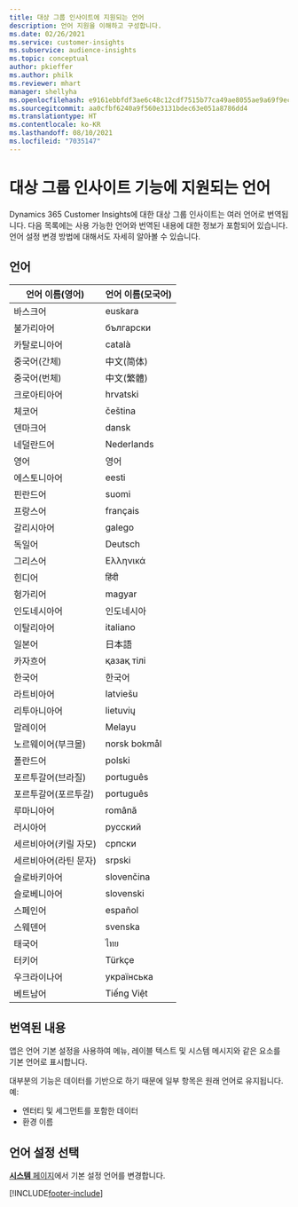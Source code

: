 ```yaml
---
title: 대상 그룹 인사이트에 지원되는 언어
description: 언어 지원을 이해하고 구성합니다.
ms.date: 02/26/2021
ms.service: customer-insights
ms.subservice: audience-insights
ms.topic: conceptual
author: pkieffer
ms.author: philk
ms.reviewer: mhart
manager: shellyha
ms.openlocfilehash: e9161ebbfdf3ae6c48c12cdf7515b77ca49ae8055ae9a69f9ec314bc1247aeaf
ms.sourcegitcommit: aa0cfbf6240a9f560e3131bdec63e051a8786dd4
ms.translationtype: HT
ms.contentlocale: ko-KR
ms.lasthandoff: 08/10/2021
ms.locfileid: "7035147"
---
```

# <a name="supported-languages-for-audience-insights-capability"></a>대상 그룹 인사이트 기능에 지원되는 언어

Dynamics 365 Customer Insights에 대한 대상 그룹 인사이트는 여러 언어로 번역됩니다. 다음 목록에는 사용 가능한 언어와 번역된 내용에 대한 정보가 포함되어 있습니다. 언어 설정 변경 방법에 대해서도 자세히 알아볼 수 있습니다. 

## <a name="languages"></a>언어

| 언어 이름(영어)|  언어 이름(모국어) |
| ------------- | ------------- |
| 바스크어 | euskara |
| 불가리아어 | български |
| 카탈로니아어 | català |
| 중국어(간체) | 中文(简体) |
| 중국어(번체) | 中文(繁體) |
| 크로아티아어 | hrvatski |
| 체코어 | čeština |
| 덴마크어 | dansk |
| 네덜란드어 | Nederlands |
| 영어 | 영어 |
| 에스토니아어 | eesti |
| 핀란드어 | suomi |
| 프랑스어 | français |
| 갈리시아어 | galego |
| 독일어 | Deutsch |
| 그리스어 | Ελληνικά |
| 힌디어 | हिंदी |
| 헝가리어 | magyar |
| 인도네시아어 | 인도네시아 |
| 이탈리아어 | italiano |
| 일본어 | 日本語 |
| 카자흐어 | қазақ тілі |
| 한국어 | 한국어 |
| 라트비아어 | latviešu |
| 리투아니아어 | lietuvių |
| 말레이어 | Melayu |
| 노르웨이어(부크몰) | norsk bokmål |
| 폴란드어 | polski |
| 포르투갈어(브라질) | português |
| 포르투갈어(포르투갈) | português |
| 루마니아어 | română |
| 러시아어 | pусский |
| 세르비아어(키릴 자모) | српски |
| 세르비아어(라틴 문자) | srpski |
| 슬로바키아어 | slovenčina |
| 슬로베니아어 | slovenski |
| 스페인어 | español |
| 스웨덴어 | svenska |
| 태국어 | ไทย |
| 터키어 | Türkçe |
| 우크라이나어 | українська |
| 베트남어 | Tiếng Việt |

## <a name="whats-translated"></a>번역된 내용

앱은 언어 기본 설정을 사용하여 메뉴, 레이블 텍스트 및 시스템 메시지와 같은 요소를 기본 언어로 표시합니다.

대부분의 기능은 데이터를 기반으로 하기 때문에 일부 항목은 원래 언어로 유지됩니다. 예:

- 엔터티 및 세그먼트를 포함한 데이터
- 환경 이름

## <a name="choose-your-language-settings"></a>언어 설정 선택  

[**시스템** 페이지](system.md)에서 기본 설정 언어를 변경합니다.


[!INCLUDE[footer-include](../includes/footer-banner.md)]